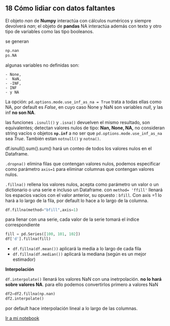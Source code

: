 ## 18 Cómo lidiar con datos faltantes

El objeto *nan* de **Numpy** interactúa con cálculos numéricos y siempre devolverá *nan*; el objeto de **pandas** NA interactúa además con texto y otro tipo de variables como las tipo booleanos.

se generan
```python
np.nan
ps.NA
```
algunas variables no definidas son:

    - None,
    -  NaN, 
    - -INF, 
    - INF 
    - y NA 

La opción: `pd.options.mode.use_inf_as_na = True` trata a todas ellas como NA, por default es *False*, en cuyo caso None y NaN son variables *null*, y las inf **no son NA**.

las funciones `.isnull()` y `.isna()` devuelven el mismo resultado, son equivalentes; detectan valores nulos de tipo: **Nan, None, NA,** no consideran string vacíos o objetos **`np.inf`** a no ser que `pd.options.mode.use_inf_as_na` sea *True*.
También estan `notnull()` y `notna()`.

df.isnull().sum().sum() hará un conteo de todos los valores nulos en el Dataframe.

`.dropna()` elimina filas que contengan valores nulos, podemos especificar como parámetro `axis=1` para eliminar columnas que contengan valores nulos.

`.fillna()` rellena los valores nulos, acepta como parámetro un valor o un dictionario o una serie e incluso un Dataframe. con `method= 'ffill'` llenará los espacios vacíos con el valor anterior, su opuesto : `bfill`. Con axis =1 lo hará a lo largo de la fila, por default lo hace a lo largo de la columna.


```python
df.fillna(method="bfill",axis=1)
```
para llenar con una serie, cada valor de la serie tomará el índice correspondiente
```python
fill = pd.Series([100, 101, 102])
df['d'].fillna(fill) 
```

- `df.fillna(df.mean())` aplicará la media a lo largo de cada fila
- `df.fillna(df.median())` aplicará la mediana (según  es un mejor estimador)

**Interpolación**

`df.interpolate()` llenará los valores NaN  con una inetrpolación. **no lo hará sobre valores NA**. para ello podemos convertirlos primero a valores NaN

```python
df2=df2.fillna(np.nan)
df2.interpolate()
```

por default hace interpolación lineal a lo largo de las columnas.

[Ir a mi notebook](My_notebooks/18_datos_faltantes.ipynb)